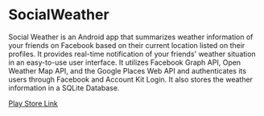 # SocialWeather
Social Weather is an Android app that summarizes weather information of your friends on Facebook based on their current location listed on their profiles. It provides real-time notification of your friends' weather situation in an easy-to-use user interface. It utilizes Facebook Graph API, Open Weather Map API, and the Google Places Web API and authenticates its users through Facebook and Account Kit Login. It also stores the weather information in a SQLite Database.

[Play Store Link](https://play.google.com/store/apps/details?id=com.yehyunryu.android.socialweather)
